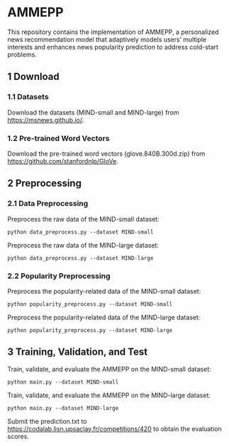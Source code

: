 # AMMEPP
This repository contains the implementation of AMMEPP, a personalized news recommendation model that adaptively models users’ multiple interests and enhances news popularity prediction to address cold-start problems.

## 1 Download
### 1.1 Datasets
Download the datasets (MIND-small and MIND-large) from https://msnews.github.io/.

### 1.2 Pre-trained Word Vectors
Download the pre-trained word vectors (glove.840B.300d.zip) from https://github.com/stanfordnlp/GloVe.

## 2 Preprocessing
### 2.1 Data Preprocessing
Preprocess the raw data of the MIND-small dataset:
<pre><code>python data_preprocess.py --dataset MIND-small</code></pre>
Preprocess the raw data of the MIND-large dataset:
<pre><code>python data_preprocess.py --dataset MIND-large</code></pre>

### 2.2 Popularity Preprocessing
Preprocess the popularity-related data of the MIND-small dataset:
<pre><code>python popularity_preprocess.py --dataset MIND-small</code></pre>
Preprocess the popularity-related data of the MIND-large dataset:
<pre><code>python popularity_preprocess.py --dataset MIND-large</code></pre>

## 3 Training, Validation, and Test
Train, validate, and evaluate the AMMEPP on the MIND-small dataset:
<pre><code>python main.py --dataset MIND-small</code></pre>
Train, validate, and evaluate the AMMEPP on the MIND-large dataset:
<pre><code>python main.py --dataset MIND-large</code></pre>
Submit the prediction.txt to https://codalab.lisn.upsaclay.fr/competitions/420 to obtain the evaluation scores.
